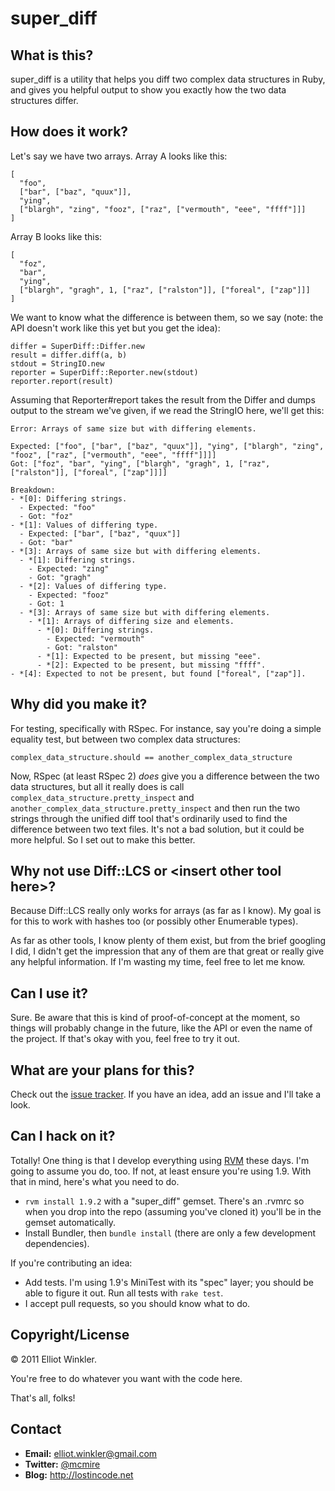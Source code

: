 # super_diff

## What is this?

super_diff is a utility that helps you diff two complex data structures in Ruby, and gives you helpful output to show you exactly how the two data structures differ.

## How does it work?

Let's say we have two arrays. Array A looks like this:

    [
      "foo",
      ["bar", ["baz", "quux"]],
      "ying",
      ["blargh", "zing", "fooz", ["raz", ["vermouth", "eee", "ffff"]]]
    ]

Array B looks like this:

    [
      "foz",
      "bar",
      "ying",
      ["blargh", "gragh", 1, ["raz", ["ralston"]], ["foreal", ["zap"]]]
    ]

We want to know what the difference is between them, so we say (note: the API doesn't work like this yet but you get the idea):

    differ = SuperDiff::Differ.new
    result = differ.diff(a, b)
    stdout = StringIO.new
    reporter = SuperDiff::Reporter.new(stdout)
    reporter.report(result)

Assuming that Reporter#report takes the result from the Differ and dumps output to the stream we've given, if we read the StringIO here, we'll get this:

    Error: Arrays of same size but with differing elements.

    Expected: ["foo", ["bar", ["baz", "quux"]], "ying", ["blargh", "zing", "fooz", ["raz", ["vermouth", "eee", "ffff"]]]]
    Got: ["foz", "bar", "ying", ["blargh", "gragh", 1, ["raz", ["ralston"]], ["foreal", ["zap"]]]]

    Breakdown:
    - *[0]: Differing strings.
      - Expected: "foo"
      - Got: "foz"
    - *[1]: Values of differing type.
      - Expected: ["bar", ["baz", "quux"]]
      - Got: "bar"
    - *[3]: Arrays of same size but with differing elements.
      - *[1]: Differing strings.
        - Expected: "zing"
        - Got: "gragh"
      - *[2]: Values of differing type.
        - Expected: "fooz"
        - Got: 1
      - *[3]: Arrays of same size but with differing elements.
        - *[1]: Arrays of differing size and elements.
          - *[0]: Differing strings.
            - Expected: "vermouth"
            - Got: "ralston"
          - *[1]: Expected to be present, but missing "eee".
          - *[2]: Expected to be present, but missing "ffff".
    - *[4]: Expected to not be present, but found ["foreal", ["zap"]].

## Why did you make it?

For testing, specifically with RSpec. For instance, say you're doing a simple equality test, but between two complex data structures:

    complex_data_structure.should == another_complex_data_structure

Now, RSpec (at least RSpec 2) *does* give you a difference between the two data structures, but all it really does is call `complex_data_structure.pretty_inspect` and `another_complex_data_structure.pretty_inspect` and then run the two strings through the unified diff tool that's ordinarily used to find the difference between two text files. It's not a bad solution, but it could be more helpful. So I set out to make this better.

## Why not use Diff::LCS or \<insert other tool here\>?

Because Diff::LCS really only works for arrays (as far as I know). My goal is for this to work with hashes too (or possibly other Enumerable types).

As far as other tools, I know plenty of them exist, but from the brief googling I did, I didn't get the impression that any of them are that great or really give any helpful information. If I'm wasting my time, feel free to let me know.

## Can I use it?

Sure. Be aware that this is kind of proof-of-concept at the moment, so things will probably change in the future, like the API or even the name of the project. If that's okay with you, feel free to try it out.

## What are your plans for this?

Check out the [issue tracker](http://github.com/mcmire/super_diff/issues). If you have an idea, add an issue and I'll take a look.

## Can I hack on it?

Totally! One thing is that I develop everything using [RVM](http://rvm.beginrescueend.com) these days. I'm going to assume you do, too. If not, at least ensure you're using 1.9. With that in mind, here's what you need to do. 

* `rvm install 1.9.2` with a "super_diff" gemset. There's an .rvmrc so when you drop into the repo (assuming you've cloned it) you'll be in the gemset automatically.
* Install Bundler, then `bundle install` (there are only a few development dependencies).

If you're contributing an idea:

* Add tests. I'm using 1.9's MiniTest with its "spec" layer; you should be able to figure it out. Run all tests with `rake test`.
* I accept pull requests, so you should know what to do.

## Copyright/License

&copy; 2011 Elliot Winkler.

You're free to do whatever you want with the code here.

That's all, folks!

## Contact

* **Email:** <elliot.winkler@gmail.com>
* **Twitter:** [@mcmire](http://twitter.com/mcmire)
* **Blog:** <http://lostincode.net>